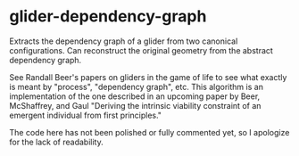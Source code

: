# glider-dependency-graph
Extracts the dependency graph of a glider from two canonical configurations. Can reconstruct the original geometry from the abstract dependency graph.

See Randall Beer's papers on gliders in the game of life to see what exactly is meant by "process", "dependency graph", etc. This algorithm is an implementation of the one described in an upcoming paper by Beer, McShaffrey, and Gaul "Deriving the intrinsic viability constraint of an emergent individual from first principles."

The code here has not been polished or fully commented yet, so I apologize for the lack of readability.
